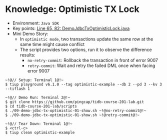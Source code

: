 # Knowledge: Optimistic TX Lock
+ Environment: `Java SDK`
+ Key points:
[Line 65, 82: DemoJdbcTxOptimisticLock.java](https://github.com/pingcap/tidb-course-201-lab/blob/master/scripts/DemoJdbcTxOptimisticLock.java)
+ Mini Demo Story:
  + In `optimistic mode`, two transactions update the same row at the same time might cause conflict
  + The script provides two options, run it to observe the difference results: 
    + `no-retry-commit`: Rollback the transaction in front of error 9007 
    + `retry-commit`: Wait and retry the failed DML once when facing error 9007 
```
~!@// Setup: Terminal 1@!~
$ tiup playground v6.1.0 --tag optimistic-example --db 2 --pd 3 --kv 3 --tiflash 1

~!@// Demo Run: Terminal 2@!~
$ git clone https://github.com/pingcap/tidb-course-201-lab.git
$ cd tidb-course-201-lab/scripts
$ ./09-demo-jdbc-tx-optimistic-01-show.sh ~!@no-retry-commit@!~
$ ./09-demo-jdbc-tx-optimistic-01-show.sh ~!@retry-commit@!~

~!@// Tear Down: Terminal 1@!~
$ <ctrl-c>
$ tiup clean optimistic-example
```